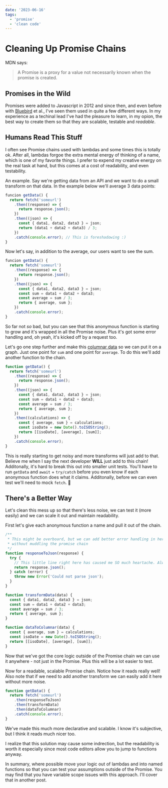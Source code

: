 ```yaml
---
date: '2023-06-16'
tags: 
  - 'promise'
  - 'clean code'
---
```


# Cleaning Up Promise Chains

MDN says:

> A Promise is a proxy for a value not necessarily known when the promise is created.

## Promises in the Wild

Promises were added to Javascript in 2012 and since then, and even before with [Bluebird](http://bluebirdjs.com/docs/getting-started.html) et al., I've seen them used in quite a few different ways. In my experience as a techinal lead I've had the pleasure to learn, in my opion, the best way to create them so that they are scalable, testable and _readable_.

## Humans Read This Stuff

I often see Promise chains used with lambdas and some times this is totally ok. After all, lambdas forgoe the extra mental energy of thinking of a name, which is one of my favorite things. I prefer to expend my creative energy on the real task at hand, but this comes at a cost of readability, and even testability.

An example. Say we're getting data from an API and we want to do a small transform on that data. In the example below we'll average 3 data points:

```js
funcion getData() {
  return fetch('someurl')
    .then((response) => {
      return response.json();
    })
    .then((json) => {
      const { data1, data2, data3 } = json;
      return (data1 + data2 + data3) / 3;
    })
    .catch(console.error); // This is foreshadowing :)
}
```

Now let's say, in addition to the average, our users want to see the sum.

```js
funcion getData() {
  return fetch('someurl')
    .then((response) => {
      return response.json();
    })
    .then((json) => {
      const { data1, data2, data3 } = json;
      const sum = data1 + data2 + data3;
      const average = sum / 3;
      return { average, sum };
    })
    .catch(console.error);
}
```

So far not _*so*_ bad, but you can see that this anonymous function is starting to grow and it's wrapped in all the Promise noise. Plus it's got some error handling and, oh yeah, it's kicked off by a request too.

Let's go one step further and make this [columnar data](https://github.com/leeoniya/uPlot/tree/master/docs#data-format) so we can put it on a graph. Just one point for `sum` and one point for `average`. To do this we'll add another function to the chain.

```js
function getData() {
  return fetch('someurl')
    .then((response) => {
      return response.json();
    })
    .then((json) => {
      const { data1, data2, data3 } = json;
      const sum = data1 + data2 + data3;
      const average = sum / 3;
      return { average, sum };
    })
    .then((calculations) => {
      const { average, sum } = calculations;
      const isoDate = new Date().toISOString();
      return [[isoDate], [average], [sum]];
    })
    .catch(console.error);
}
```

This is really starting to get noisy and more transforms will just add to that. Believe me when I say the next developer **WILL** just add to this chain! Additonally, it's hard to break this out into smaller unit tests. You'll have to run `getData` and `await` + `try/catch` before you even know if each anonymous function does what it claims. Additonally, before we can even test we'll need to mock `fetch`. 🤕

## There's a Better Way

Let's clean this mess up so that there's less noise, we can test it (more easily) and we can scale it out and maintain readability.

First let's give each anonymous function a name and pull it out of the chain.

```js
/**
 * This might be overboard, but we can add better error handling in here
 * without muddling the promise chain
 */
function responseToJson(response) {
  try {
    // This little line right here has caused me SO much heartache. Always handle malformed json!
    return response.json();
  } catch (error) {
    throw new Error('Could not parse json');
  }
}

function transformData(data) {
  const { data1, data2, data3 } = json;
  const sum = data1 + data2 + data3;
  const average = sum / 3;
  return { average, sum };
}

function dataToColumnar(data) {
  const { average, sum } = calculations;
  const isoDate = new Date().toISOString();
  return [[isoDate], [average], [sum]];
}
```
Now that we've got the core logic outside of the Promise chain we can use it anywhere - not just in the Promise. Plus this will be a lot easier to test.

Now for a readable, scalable Promise chain. Notice how it reads really well! Also note that if we need to add another transform we can easily add it here without more noise.
```js
function getData() {
  return fetch('someurl')
    .then(responseToJson)
    .then(transformData)
    .then(dataToColumnar)
    .catch(console.error);
}
```
We've made this much more declarative and scalable. I know it's subjective, but I think it reads much nicer too.

I realize that this solution may cause some indrection, but the readability is worth it especially since most code editors allow you to jump to functions anyway.

In summary, where possible move your logic out of lambdas and into named functions so that you can test your assumptions outside of the Promise. You may find that you have variable scope issues with this approach. I'll cover that in another post.